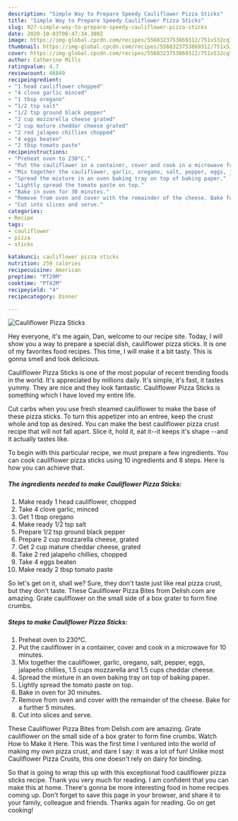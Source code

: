 ```yaml
---
description: "Simple Way to Prepare Speedy Cauliflower Pizza Sticks"
title: "Simple Way to Prepare Speedy Cauliflower Pizza Sticks"
slug: 927-simple-way-to-prepare-speedy-cauliflower-pizza-sticks
date: 2020-10-03T06:47:34.300Z
image: https://img-global.cpcdn.com/recipes/5568323753869312/751x532cq70/cauliflower-pizza-sticks-recipe-main-photo.jpg
thumbnail: https://img-global.cpcdn.com/recipes/5568323753869312/751x532cq70/cauliflower-pizza-sticks-recipe-main-photo.jpg
cover: https://img-global.cpcdn.com/recipes/5568323753869312/751x532cq70/cauliflower-pizza-sticks-recipe-main-photo.jpg
author: Catherine Mills
ratingvalue: 4.7
reviewcount: 46849
recipeingredient:
- "1 head cauliflower chopped"
- "4 clove garlic minced"
- "1 tbsp oregano"
- "1/2 tsp salt"
- "1/2 tsp ground black pepper"
- "2 cup mozzarella cheese grated"
- "2 cup mature cheddar cheese grated"
- "2 red jalapeo chillies chopped"
- "4 eggs beaten"
- "2 tbsp tomato paste"
recipeinstructions:
- "Preheat oven to 230°C."
- "Put the cauliflower in a container, cover and cook in a microwave for 10 minutes."
- "Mix together the cauliflower, garlic, oregano, salt, pepper, eggs, jalapeño chillies, 1.5 cups mozzarella and 1.5 cups cheddar cheese."
- "Spread the mixture in an oven baking tray on top of baking paper."
- "Lightly spread the tomato paste on top."
- "Bake in oven for 30 minutes."
- "Remove from oven and cover with the remainder of the cheese. Bake for a further 5 minutes."
- "Cut into slices and serve."
categories:
- Recipe
tags:
- cauliflower
- pizza
- sticks

katakunci: cauliflower pizza sticks 
nutrition: 259 calories
recipecuisine: American
preptime: "PT29M"
cooktime: "PT42M"
recipeyield: "4"
recipecategory: Dinner

---
```



![Cauliflower Pizza Sticks](https://img-global.cpcdn.com/recipes/5568323753869312/751x532cq70/cauliflower-pizza-sticks-recipe-main-photo.jpg)

Hey everyone, it's me again, Dan, welcome to our recipe site. Today, I will show you a way to prepare a special dish, cauliflower pizza sticks. It is one of my favorites food recipes. This time, I will make it a bit tasty. This is gonna smell and look delicious.

Cauliflower Pizza Sticks is one of the most popular of recent trending foods in the world. It's appreciated by millions daily. It's simple, it's fast, it tastes yummy. They are nice and they look fantastic. Cauliflower Pizza Sticks is something which I have loved my entire life.

Cut carbs when you use fresh steamed cauliflower to make the base of these pizza sticks. To turn this appetizer into an entree, keep the crust whole and top as desired. You can make the best cauliflower pizza crust recipe that will not fall apart. Slice it, hold it, eat it--it keeps it&#39;s shape --and it actually tastes like.


To begin with this particular recipe, we must prepare a few ingredients. You can cook cauliflower pizza sticks using 10 ingredients and 8 steps. Here is how you can achieve that.

<!--inarticleads1-->

##### The ingredients needed to make Cauliflower Pizza Sticks:

1. Make ready 1 head cauliflower, chopped
1. Take 4 clove garlic, minced
1. Get 1 tbsp oregano
1. Make ready 1/2 tsp salt
1. Prepare 1/2 tsp ground black pepper
1. Prepare 2 cup mozzarella cheese, grated
1. Get 2 cup mature cheddar cheese, grated
1. Take 2 red jalapeño chillies, chopped
1. Take 4 eggs beaten
1. Make ready 2 tbsp tomato paste


So let&#39;s get on it, shall we? Sure, they don&#39;t taste just like real pizza crust, but they don&#39;t taste. These Cauliflower Pizza Bites from Delish.com are amazing. Grate cauliflower on the small side of a box grater to form fine crumbs. 

<!--inarticleads2-->

##### Steps to make Cauliflower Pizza Sticks:

1. Preheat oven to 230°C.
1. Put the cauliflower in a container, cover and cook in a microwave for 10 minutes.
1. Mix together the cauliflower, garlic, oregano, salt, pepper, eggs, jalapeño chillies, 1.5 cups mozzarella and 1.5 cups cheddar cheese.
1. Spread the mixture in an oven baking tray on top of baking paper.
1. Lightly spread the tomato paste on top.
1. Bake in oven for 30 minutes.
1. Remove from oven and cover with the remainder of the cheese. Bake for a further 5 minutes.
1. Cut into slices and serve.


These Cauliflower Pizza Bites from Delish.com are amazing. Grate cauliflower on the small side of a box grater to form fine crumbs. Watch How to Make it Here. This was the first time I ventured into the world of making my own pizza crust, and dare I say: it was a lot of fun! Unlike most Cauliflower Pizza Crusts, this one doesn&#39;t rely on dairy for binding. 

So that is going to wrap this up with this exceptional food cauliflower pizza sticks recipe. Thank you very much for reading. I am confident that you can make this at home. There's gonna be more interesting food in home recipes coming up. Don't forget to save this page in your browser, and share it to your family, colleague and friends. Thanks again for reading. Go on get cooking!
